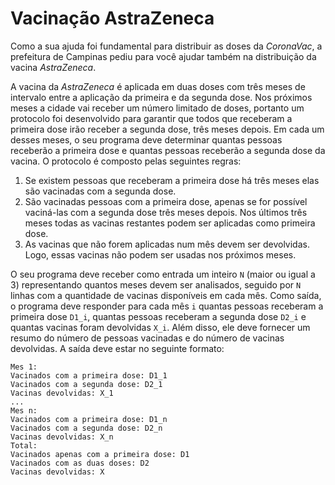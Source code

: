 # Vacinação AstraZeneca
Como a sua ajuda foi fundamental para distribuir as doses da *CoronaVac*, a prefeitura de Campinas pediu para você ajudar também na distribuição da vacina *AstraZeneca*.

A vacina da *AstraZeneca* é aplicada em duas doses com três meses de intervalo entre a aplicação da primeira e da segunda dose. Nos próximos meses a cidade vai receber um número limitado de doses, portanto um protocolo foi desenvolvido para garantir que todos que receberam a primeira dose irão receber a segunda dose, três meses depois. Em cada um desses meses, o seu programa deve determinar quantas pessoas receberão a primeira dose e quantas pessoas receberão a segunda dose da vacina. O protocolo é composto pelas seguintes regras:

1. Se existem pessoas que receberam a primeira dose há três meses elas são vacinadas com a segunda dose.
2. São vacinadas pessoas com a primeira dose, apenas se for possível vaciná-las com a segunda dose três meses depois. Nos últimos três meses todas as vacinas restantes podem ser aplicadas como primeira dose.
3. As vacinas que não forem aplicadas num mês devem ser devolvidas. Logo, essas vacinas não podem ser usadas nos próximos meses.

O seu programa deve receber como entrada um inteiro ``N`` (maior ou igual a 3) representando quantos meses devem ser analisados, seguido por ``N`` linhas com a quantidade de vacinas disponíveis em cada mês. Como saída, o programa deve responder para cada mês ``i`` quantas pessoas receberam a primeira dose ``D1_i``, quantas pessoas receberam a segunda dose ``D2_i`` e quantas vacinas foram devolvidas ``X_i``. Além disso, ele deve fornecer um resumo do número de pessoas vacinadas e do número de vacinas devolvidas. A saída deve estar no seguinte formato:

    Mes 1:
    Vacinados com a primeira dose: D1_1
    Vacinados com a segunda dose: D2_1
    Vacinas devolvidas: X_1
    ...
    Mes n:
    Vacinados com a primeira dose: D1_n
    Vacinados com a segunda dose: D2_n
    Vacinas devolvidas: X_n
    Total:
    Vacinados apenas com a primeira dose: D1
    Vacinados com as duas doses: D2
    Vacinas devolvidas: X
